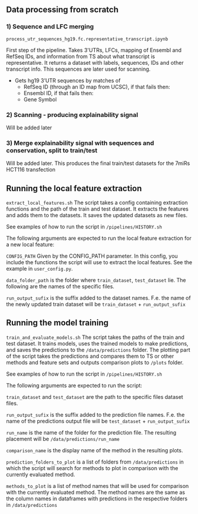 ## Data processing from scratch
### 1) Sequence and LFC merging
```process_utr_sequences_hg19.fc.representative_transcript.ipynb```

First step of the pipeline. Takes 3'UTRs, LFCs, mapping of Ensembl and RefSeq IDs, and information from TS about what transcript is representative. It returns a dataset with labels, sequences, IDs and other transcript info. This sequences are later used for scanning.
- Gets hg19 3’UTR sequences by matches of 
    - RefSeq ID (through an ID map from UCSC), if that fails then:
    - Ensembl ID, if that fails then:
    - Gene Symbol
### 2) Scanning - producing explainability signal

Will be added later
### 3) Merge explainability signal with sequences and conservation, split to train/test

Will be added later. This produces the final train/test datasets for the 7miRs HCT116 transfection



## Running the local feature extraction
```extract_local_features.sh```
The script takes a config containing extraction functions and the path of the train and test dataset. It extracts the features and adds them to the datasets. It saves the updated datasets as new files.

See examples of how to run the script in ```/pipelines/HISTORY.sh```

The following arguments are expected to run the local feature extraction for a new local feature:

```CONFIG_PATH```
Given by the CONFIG_PATH parameter. In this config, you include the functions the script will use to extract the local features. See the example in ```user_config.py```.

```data_folder_path``` is the folder where ```train_dataset```, ```test_dataset``` lie. The following are the names of the specific files. 

```run_output_sufix``` is the suffix added to the dataset names. F.e. the name of the newly updated train dataset will be ```train_dataset``` + ```run_output_sufix```


## Running the model training

```train_and_evaluate_models.sh```
The script takes the paths of the train and test dataset. It trains models, uses the trained models to make predictions, and saves the predictions to the ```/data/predictions``` folder.
The plotting part of the script takes the predictions and compares them to TS or other methods and feature sets and outputs comparison plots to ```/plots``` folder.

See examples of how to run the script in ```/pipelines/HISTORY.sh```

The following arguments are expected to run the script:

```train_dataset``` and ```test_dataset``` are the path to the specific files dataset files.

```run_output_sufix``` is the suffix added to the prediction file names. F.e. the name of the predictions output file will be ```test_dataset``` + ```run_output_sufix```

```run_name``` is the name of the folder for the prediction file. The resulting placement will be ```/data/predictions/run_name```

```comparison_name``` is the display name of the method in the resulting plots.

```prediction_folders_to_plot``` is a list of folders from ```/data/predictions``` in which the script will search for methods to plot in comparison with the currently evaluated method.

```methods_to_plot``` is a list of method names that will be used for comparison with the currently evaluated method. The method names are the same as the column names in dataframes with predictions in the respective folders in ```/data/predictions```


